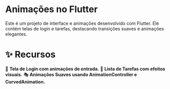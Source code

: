  # Animações no Flutter
Este é um projeto de interface e animações desenvolvido com Flutter. Ele contém telas de login e tarefas, destacando transições suaves e animações elegantes.

# ✨ Recursos
🎨 **Tela de Login com animações de entrada.**
📜 **Lista de Tarefas com efeitos visuais.**
🎭 **Animações Suaves usando AnimationController e CurvedAnimation.**
